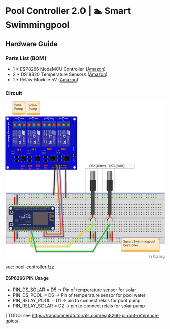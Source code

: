 # Pool Controller 2.0 | 🏊 Smart Swimmingpool

## Hardware Guide


### Parts List (BOM)

- 1 * ESP8266 NodeMCU Controller ([Amazon](https://amzn.to/2Ze9DSh))
- 2 * DS18B20 Temperature Sensors ([Amazon](https://amzn.to/2ZlfZ2c))
- 1 * Relais-Module 5V ([Amazon](https://amzn.to/31RBd5s))

### Circuit

![Wireing of Pool Controller](../pool-controller_Steckplatine.png)

see: [pool-controller.fzz](../pool-controller.fzz)

#### ESP8266 PIN Usage

- PIN_DS_SOLAR = D5  -> Pin of temperature sensor for solar
- PIN_DS_POOL  = D6  -> Pin of temperature sensor for pool water
- PIN_RELAY_POOL  = D1 -> pin to connect relais for pool pump
- PIN_RELAY_SOLAR = D2 -> pin to connect relais for solar pump

| TODO: see https://randomnerdtutorials.com/esp8266-pinout-reference-gpios/
